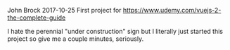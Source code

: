 John Brock
2017-10-25
First project for https://www.udemy.com/vuejs-2-the-complete-guide

I hate the perennial "under construction" sign but I literally just started this project so give me a couple minutes, seriously.